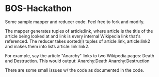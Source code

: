 BOS-Hackathon
=============

Some sample mapper and reducer code. Feel free to fork and modify.

The mapper generates tuples of article:link, where article is the title of the article being looked at and link is every internal Wikipedia link that's referenced.
The reducer takes sorted(!) tuples of article:link, article:link2 and makes them into lists article:link link2.

For example, say the article "Anarchy" links to two Wikipedia pages: Death and Destruction. This would output:
Anarchy:Death
Anarchy:Destruction

There are some small issues w/ the code as documented in the code.